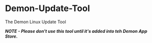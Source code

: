 # Demon-Update-Tool
The Demon Linux Update Tool 

***NOTE - Please don't use this tool until it's added into teh Demon App Store.***
